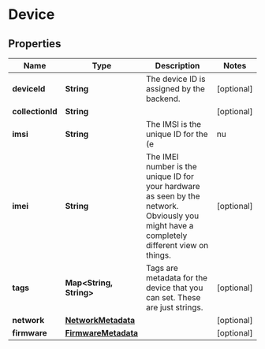 

# Device


## Properties

Name | Type | Description | Notes
------------ | ------------- | ------------- | -------------
**deviceId** | **String** | The device ID is assigned by the backend. |  [optional]
**collectionId** | **String** |  |  [optional]
**imsi** | **String** | The IMSI is the unique ID for the (e|nu|whatever)SIM card on your device. This is the primary identifier for your device on the network. |  [optional]
**imei** | **String** | The IMEI number is the unique ID for your hardware as seen by the network. Obviously you might have a completely different view on things. |  [optional]
**tags** | **Map&lt;String, String&gt;** | Tags are metadata for the device that you can set. These are just strings. |  [optional]
**network** | [**NetworkMetadata**](NetworkMetadata.md) |  |  [optional]
**firmware** | [**FirmwareMetadata**](FirmwareMetadata.md) |  |  [optional]



